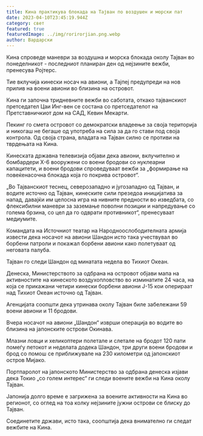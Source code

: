 ```yaml
---
title: Кина практикува блокада на Тајван по воздушен и морски пат
date: 2023-04-10T23:45:19.944Z
category: свет
featured: true
featuredImage: ../img/rorirorjian.png.webp
author: Вардарски
---
```


Кина спроведе маневри за воздушна и морска блокада околу Тајван во понеделникот - последниот планиран ден од нејзините вежби, пренесува Ројтерс.

Тие вклучија кинески носач на авиони, а Тајпеј предупреди на нов прилив на воени авиони во близина на островот.

Кина ги започна тридневните вежби во саботата, откако тајванскиот претседател Цаи Инг-вен се состана со претседателот на Претставничкиот дом на САД, Кевин Мекарти.

Пекинг го смета островот со демократски владеење за своја територија и никогаш не бегаше од употреба на сила за да го стави под своја контрола. Од своја страна, владата на Тајван силно се противи на тврдењата на Кина.

Кинеската државна телевизија објави дека авиони, вклучително и бомбардери Х-6 вооружени со воени бродови со нуклеарни капацитети, и воени бродови спроведуваат вежби за „формирање на повеќенасочна блокада која го покрива островот“.

„Во Тајванскиот теснец, северозападно и југозападно од Тајван, и водите источно од Тајван, кинеските сили презедоа иницијатива за напад, давајќи им целосна игра на нивните предности во изведбата, со флексибилни маневри за заземање поволни позиции и напредување со голема брзина, со цел да го одврати противникот“, пренесуваат медиумите.

Командата на Источниот театар на Народноослободителната армија извести дека носачот на авиони Шандон исто така учествувал во борбени патроли и покажал борбени авиони како полетуваат од неговата палуба.

Тајван го следи Шандон од минатата недела во Тихиот Океан.

Денеска, Министерството за одбрана на островот објави мапа на активностите на кинеското воздухопловство во изминатите 24 часа, на која се прикажани четири кинески борбени авиони Ј-15 кои оперираат над Тихиот Океан источно од Тајван.

Агенцијата соопшти дека утринава околу Тајван биле забележани 59 воени авиони и 11 бродови.

Вчера носачот на авиони „Шандон“ изврши операција во водите во близина на јапонските острови Окинава.

Млазни ловци и хеликоптери полетале и слетале на бродот 120 пати помеѓу петокот и неделата додека Шандон, три други воени бродови и брод со помош се приближувале на 230 километри од јапонскиот остров Мијако.

Портпаролот на јапонското Министерство за одбрана денеска изјави дека Токио „со голем интерес“ ги следи воените вежби на Кина околу Тајван.

Јапонија долго време е загрижена за воените активности на Кина во регионот, со оглед на тоа колку нејзините јужни острови се блиску до Тајван.

Соединетите држави, исто така, соопштија дека внимателно ги следат вежбите на Кина.
